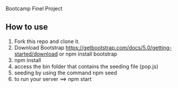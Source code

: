 Bootcamp Finel Project

## How to use 
1.  Fork this repo and clone it.
2.  Download Bootstrap https://getbootstrap.com/docs/5.0/getting-started/download or npm install bootstrap
3.  npm install
4.  access the bin folder that contains the seeding file (pop.js)
5.  seeding by using the command npm seed
6.  to run your server ==> npm start

## 
